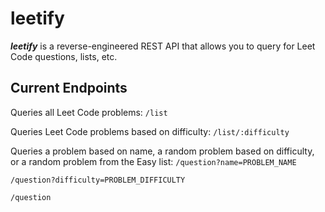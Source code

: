 # leetify

***leetify*** is a reverse-engineered REST API that allows you to query for Leet Code questions, lists, etc.

## Current Endpoints

Queries all Leet Code problems:
``/list``

Queries Leet Code problems based on difficulty:
`/list/:difficulty`

Queries a problem based on name, a random problem based on difficulty, or a random problem from the Easy list:
`/question?name=PROBLEM_NAME`

`/question?difficulty=PROBLEM_DIFFICULTY`

`/question`
